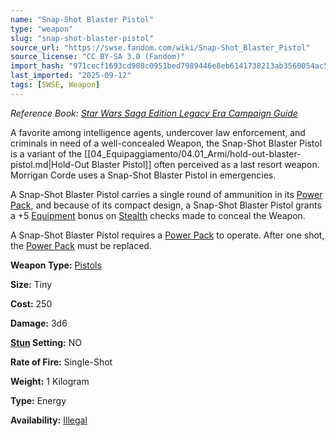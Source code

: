 ```yaml
---
name: "Snap-Shot Blaster Pistol"
type: "weapon"
slug: "snap-shot-blaster-pistol"
source_url: "https://swse.fandom.com/wiki/Snap-Shot_Blaster_Pistol"
source_license: "CC BY-SA 3.0 (Fandom)"
import_hash: "971cecf1693cd908c0951bed7989446e8eb6141738213ab3560054ac5cfb72ac"
last_imported: "2025-09-12"
tags: [SWSE, Weapon]
---
```

*Reference Book: [Star Wars Saga Edition Legacy Era Campaign Guide](https://swse.fandom.com/wiki/Star_Wars_Saga_Edition_Legacy_Era_Campaign_Guide)*

A favorite among intelligence agents, undercover law enforcement, and criminals in need of a well-concealed Weapon, the Snap-Shot Blaster Pistol is a variant of the [[04_Equipaggiamento/04.01_Armi/hold-out-blaster-pistol.md|Hold-Out Blaster Pistol]] often perceived as a last resort weapon. Morrigan Corde uses a Snap-Shot Blaster Pistol in emergencies.

A Snap-Shot Blaster Pistol carries a single round of ammunition in its [Power Pack](https://swse.fandom.com/wiki/Power_Pack), and because of its compact design, a Snap-Shot Blaster Pistol grants a +5 [Equipment](https://swse.fandom.com/wiki/Equipment) bonus on [Stealth](https://swse.fandom.com/wiki/Stealth) checks made to conceal the Weapon.

A Snap-Shot Blaster Pistol requires a [Power Pack](https://swse.fandom.com/wiki/Power_Pack) to operate. After one shot, the [Power Pack](https://swse.fandom.com/wiki/Power_Pack) must be replaced.

**Weapon Type:** [Pistols](https://swse.fandom.com/wiki/Pistols)

**Size:** Tiny

**Cost:** 250

**Damage:** 3d6

**[Stun](https://swse.fandom.com/wiki/Stun) Setting:** NO

**Rate of Fire:** Single-Shot

**Weight:** 1 Kilogram

**Type:** Energy

**Availability:** [Illegal](https://swse.fandom.com/wiki/Illegal)